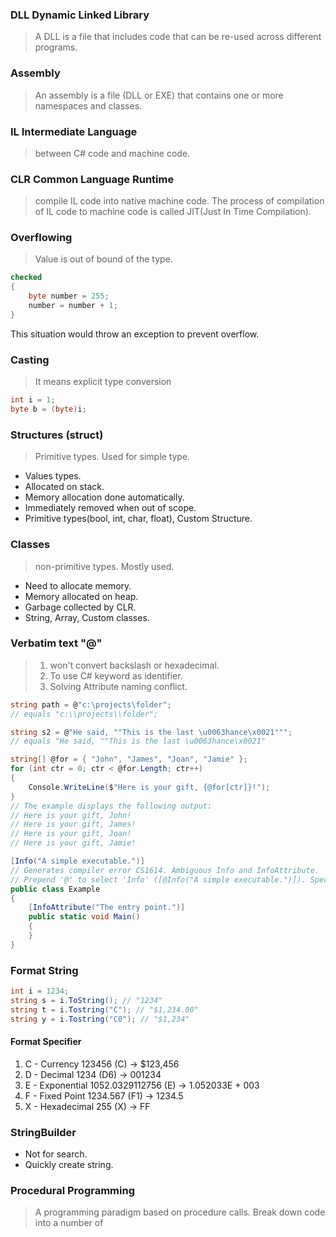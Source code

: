 ### DLL Dynamic Linked Library

> A DLL is a file that includes code that can be re-used across different programs.  

### Assembly

> An assembly is a file (DLL or EXE) that contains one or more namespaces and classes.  


### IL Intermediate Language

> between C# code and machine code.  

### CLR Common Language Runtime

> compile IL code into native machine code. The process of compilation of IL code to machine code is called JIT(Just In Time Compilation).


### Overflowing 

> Value is out of bound of the type.

```C#
checked
{
	byte number = 255;
	number = number + 1;
}
```

This situation would throw an exception to prevent overflow.

### Casting

> It means explicit type conversion

```C#
int i = 1;
byte b = (byte)i;
```

### Structures (struct)

> Primitive types. Used for simple type.

- Values types.
- Allocated on stack.
- Memory allocation done automatically.
- Immediately removed when out of scope.
- Primitive types(bool, int, char, float), Custom Structure.


### Classes 

> non-primitive types. Mostly used.

- Need to allocate memory.
- Memory allocated on heap.
- Garbage collected by CLR.
- String, Array, Custom classes.

### Verbatim text "@"

> 1. won't convert backslash or hexadecimal.
> 2. To use C# keyword as identifier.
> 3. Solving Attribute naming conflict.

```c#
string path = @"c:\projects\folder";
// equals "c:\\projects\\folder";

string s2 = @"He said, ""This is the last \u0063hance\x0021""";
// equals "He said, ""This is the last \u0063hance\x0021"
```

```c#
string[] @for = { "John", "James", "Joan", "Jamie" };
for (int ctr = 0; ctr < @for.Length; ctr++)
{
	Console.WriteLine($"Here is your gift, {@for[ctr]}!");
}
// The example displays the following output:
// Here is your gift, John!
// Here is your gift, James!
// Here is your gift, Joan!
// Here is your gift, Jamie!
```

```c#
[Info("A simple executable.")]
// Generates compiler error CS1614. Ambiguous Info and InfoAttribute.
// Prepend '@' to select 'Info' ([@Info("A simple executable.")]). Specify the full name 'InfoAttribute' to select it.
public class Example
{ 
	[InfoAttribute("The entry point.")]
	public static void Main()
	{
	}
}
```


### Format String

```c#
int i = 1234;
string s = i.ToString(); // "1234"
string t = i.Tostring("C"); // "$1,234.00"
string y = i.Tostring("C0"); // "$1,234"
```

#### Format Specifier
1. C - Currency 123456 (C) -> $123,456
2. D - Decimal 1234 (D6) -> 001234
3. E - Exponential 1052.0329112756 (E) -> 1.052033E + 003
4. F - Fixed Point 1234.567 (F1) -> 1234.5
5. X - Hexadecimal 255 (X) -> FF

### StringBuilder

- Not for search.
- Quickly create string.

### Procedural Programming

> A programming paradigm based on procedure calls. Break down code into a number of 